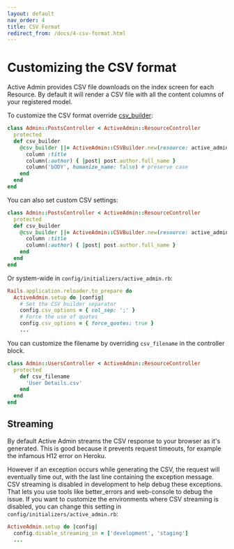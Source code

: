 ```yaml
---
layout: default
nav_order: 4
title: CSV Format
redirect_from: /docs/4-csv-format.html
---
```


# Customizing the CSV format

Active Admin provides CSV file downloads on the index screen for each Resource.
By default it will render a CSV file with all the content columns of your
registered model.

To customize the CSV format override [csv_builder]:

```ruby
class Admin::PostsController < ActiveAdmin::ResourceController
  protected
  def csv_builder
    @csv_builder ||= ActiveAdmin::CSVBuilder.new(resource: active_admin_config) do
      column :title
      column(:author) { |post| post.author.full_name }
      column('bODY', humanize_name: false) # preserve case
    end
  end
end
```

You can also set custom CSV settings:

```ruby
class Admin::PostsController < ActiveAdmin::ResourceController
  protected
  def csv_builder
    @csv_builder ||= ActiveAdmin::CSVBuilder.new(resource: active_admin_config, force_quotes: true, col_sep: ';', column_names: false) do
      column :title
      column(:author) { |post| post.author.full_name }
    end
  end
end
```

Or system-wide in `config/initializers/active_admin.rb`:

```ruby
Rails.application.reloader.to_prepare do
  ActiveAdmin.setup do |config|
    # Set the CSV builder separator
    config.csv_options = { col_sep: ';' }
    # Force the use of quotes
    config.csv_options = { force_quotes: true }
    ...
  ```

You can customize the filename by overriding `csv_filename` in the controller block.

```ruby
class Admin::UsersController < ActiveAdmin::ResourceController
  protected
    def csv_filename
      'User Details.csv'
    end
  end
end
```

## Streaming

By default Active Admin streams the CSV response to your browser as it's generated.
This is good because it prevents request timeouts, for example the infamous H12
error on Heroku.

However if an exception occurs while generating the CSV, the request will eventually
time out, with the last line containing the exception message. CSV streaming is
disabled in development to help debug these exceptions. That lets you use tools like
better_errors and web-console to debug the issue. If you want to customize the
environments where CSV streaming is disabled, you can change this setting in `config/initializers/active_admin.rb`:

```ruby
ActiveAdmin.setup do |config|
  config.disable_streaming_in = ['development', 'staging']
  ...
```

[csv_builder]: https://rubydoc.info/github/varyonic/activeadmin/master/ActiveAdmin/ResourceController/Streaming#csv_builder-instance_method
[csv_filename]: https://rubydoc.info/github/varyonic/activeadmin/master/ActiveAdmin/ResourceController/Streaming#csv_filename-instance_method
